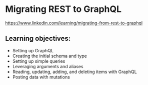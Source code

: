 # Migrating REST to GraphQL
https://www.linkedin.com/learning/migrating-from-rest-to-graphql

## Learning objectives:
* Setting up GraphQL
* Creating the initial schema and type
* Setting up simple queries
* Leveraging arguments and aliases
* Reading, updating, adding, and deleting items with GraphQL
* Posting data with mutations
